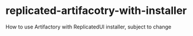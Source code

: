# replicated-artifacotry-with-installer
How to use Artifactory with ReplicatedUI installer, subject to change 
